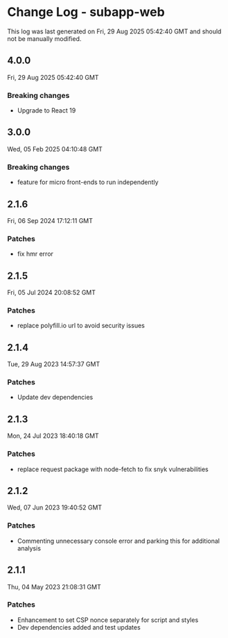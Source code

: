 # Change Log - subapp-web

This log was last generated on Fri, 29 Aug 2025 05:42:40 GMT and should not be manually modified.

## 4.0.0
Fri, 29 Aug 2025 05:42:40 GMT

### Breaking changes

- Upgrade to React 19

## 3.0.0
Wed, 05 Feb 2025 04:10:48 GMT

### Breaking changes

- feature for micro front-ends to run independently

## 2.1.6
Fri, 06 Sep 2024 17:12:11 GMT

### Patches

- fix hmr error

## 2.1.5
Fri, 05 Jul 2024 20:08:52 GMT

### Patches

- replace polyfill.io url to avoid security issues

## 2.1.4
Tue, 29 Aug 2023 14:57:37 GMT

### Patches

- Update dev dependencies

## 2.1.3
Mon, 24 Jul 2023 18:40:18 GMT

### Patches

- replace request package with node-fetch to fix snyk vulnerabilities

## 2.1.2
Wed, 07 Jun 2023 19:40:52 GMT

### Patches

- Commenting unnecessary console error and parking this for additional analysis

## 2.1.1
Thu, 04 May 2023 21:08:31 GMT

### Patches

- Enhancement to set CSP nonce separately for script and styles
- Dev dependencies added and test updates

